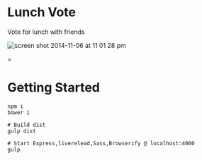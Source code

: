 # Lunch Vote 

Vote for lunch with friends

![screen shot 2014-11-06 at 11 01 28 pm](https://cloud.githubusercontent.com/assets/523933/4948290/e9802256-6608-11e4-9fd9-9a113b84f296.png)

=

# Getting Started

```shell
npm i
bower i

# Build dist 
gulp dist

# Start Express,liverelead,Sass,Browserify @ localhost:4000
gulp 
```
